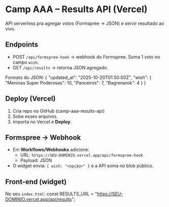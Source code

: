 # Camp AAA – Results API (Vercel)
API serverless pra agregar votos (Formspree → JSON) e servir resultado ao vivo.

## Endpoints
- POST `/api/formspree-hook` → webhook do Formspree. Soma 1 voto no campo `wish`.
- GET  `/api/results`        → retorna JSON agregado.

Formato do JSON:
{
  "updated_at": "2025-10-20T01:50:00Z",
  "wish": {
    "Meninas Super Poderosas": 10,
    "Panceiros": 7,
    "Bagrenarok": 4
  }
}

## Deploy (Vercel)
1. Cria repo no GitHub (camp-aaa-results-api)
2. Sobe esses arquivos.
3. Importa no Vercel e **Deploy**.

## Formspree → Webhook
- Em **Workflows/Webhooks** adicione:
  - URL: `https://SEU-DOMINIO.vercel.app/api/formspree-hook`
  - Payload: JSON
- O widget envia: `{ wish: "<opção>" }` e a API soma no blob público.

## Front-end (widget)
No seu `index.html`:
const RESULTS_URL = "https://SEU-DOMINIO.vercel.app/api/results";
